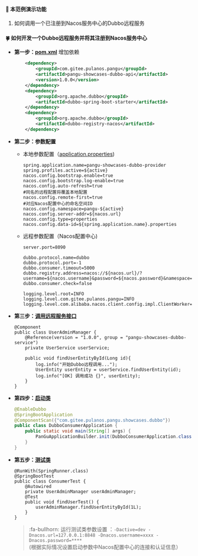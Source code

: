 #### :mushroom: 本范例演示功能

1. 如何调用一个已注册到Nacos服务中心的Dubbo远程服务

#### :four_leaf_clover: 如何开发一个Dubbo远程服务并将其注册到Nacos服务中心
-  **第一步：[pom.xml](https://gitee.com/pulanos/pangu-showcases/blob/master/pangu-showcases-dubbo-consumer/pom.xml)** 增加依赖
    ``` xml
        <dependency>
            <groupId>com.gitee.pulanos.pangu</groupId>
            <artifactId>pangu-showcases-dubbo-api</artifactId>
            <version>1.0.0</version>
        </dependency>
        <dependency>
            <groupId>org.apache.dubbo</groupId>
            <artifactId>dubbo-spring-boot-starter</artifactId>
        </dependency>
        <dependency>
            <groupId>org.apache.dubbo</groupId>
            <artifactId>dubbo-registry-nacos</artifactId>
        </dependency>
    ```
- **第二步：参数配置** 
  - 本地参数配置（[application.properties](https://gitee.com/pulanos/pangu-showcases/blob/master/pangu-showcases-dubbo-consumer/src/main/resources/application.properties))
    ```
    spring.application.name=pangu-showcases-dubbo-provider
    spring.profiles.active=${active}
    nacos.config.bootstrap.enable=true
    nacos.config.bootstrap.log-enable=true
    nacos.config.auto-refresh=true
    #同名的远程配置将覆盖本地配置
    nacos.config.remote-first=true
    #对应Nacos配置中心的命名空间ID
    nacos.config.namespace=pangu-${active}
    nacos.config.server-addr=${nacos.url}
    nacos.config.type=properties
    nacos.config.data-id=${spring.application.name}.properties
    ```
  - 远程参数配置（Nacos配置中心)
    ```
    server.port=8090
    
    dubbo.protocol.name=dubbo
    dubbo.protocol.port=-1
    dubbo.consumer.timeout=5000
    dubbo.registry.address=nacos://${nacos.url}/?username=${nacos.username}&password=${nacos.password}&namespace=pangu-${active}
    dubbo.consumer.check=false
    
    logging.level.root=INFO
    logging.level.com.gitee.pulanos.pangu=INFO
    logging.level.com.alibaba.nacos.client.config.impl.ClientWorker=WARN
    ```
 - **第三步：[调用远程服务接口](https://gitee.com/pulanos/pangu-showcases/blob/master/pangu-showcases-dubbo-consumer/src/main/java/com/gitee/pulanos/pangu/showcases/dubbo/consumer/manager/UserAdminManager.java)** 

    ```
    @Component
    public class UserAdminManager {
        @Reference(version = "1.0.0", group = "pangu-showcases-dubbo-service")
        private UserService userService;
    
        public void findUserEntityById(Long id){
            log.info("开始Dubbo远程调用...");
            UserEntity userEntity = userService.findUserEntity(id);
            log.info("[OK] 调用成功 {}", userEntity);
        }
    }
    ```

 - **第四步：[启动类](https://gitee.com/pulanos/pangu-showcases/blob/master/pangu-showcases-dubbo-consumer/src/main/java/com/gitee/pulanos/pangu/showcases/DubboConsumerApplication.java)**

    ``` java
    @EnableDubbo
    @SpringBootApplication
    @ComponentScan({"com.gitee.pulanos.pangu.showcases.dubbo"})
    public class DubboConsumerApplication {
    	public static void main(String[] args) {
    		PanGuApplicationBuilder.init(DubboConsumerApplication.class).run(args);
    	}
    }
    ```
 - **第五步：[测试类](https://gitee.com/pulanos/pangu-showcases/blob/master/pangu-showcases-dubbo-consumer/src/test/java/com/gitee/pulanos/pangu/showcases/dubbo/consumer/ConsumerTest.java)**

    ```
    @RunWith(SpringRunner.class)
    @SpringBootTest
    public class ConsumerTest {
        @Autowired
        private UserAdminManager userAdminManager;
        @Test
        public void findUserTest() {
            userAdminManager.findUserEntityById(1L);
        }
    }
    ```
    > :fa-bullhorn: 运行测试类参数设置 ：`-Dactive=dev -Dnacos.url=127.0.0.1:8848 -Dnacos.username=xxxx -Dnacos.password=****`  
      (根据实际情况设置启动参数中Nacos配置中心的连接和认证信息）